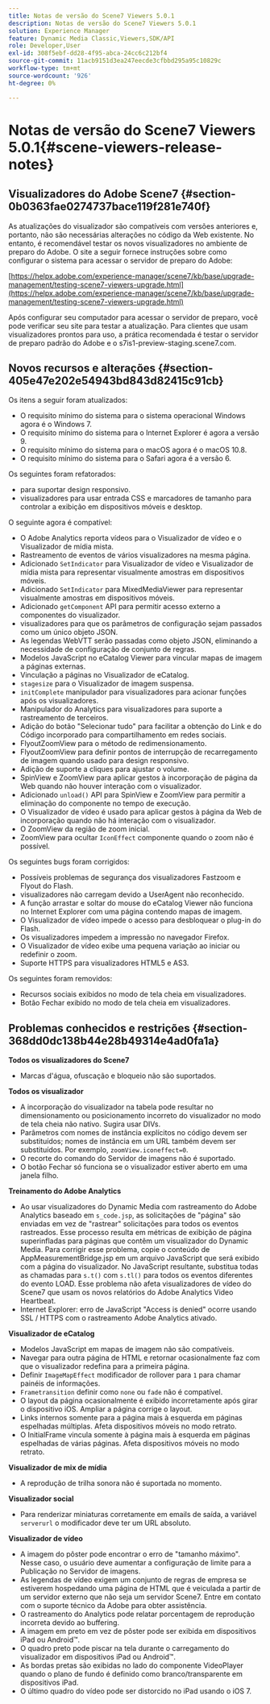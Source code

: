 ```yaml
---
title: Notas de versão do Scene7 Viewers 5.0.1
description: Notas de versão do Scene7 Viewers 5.0.1
solution: Experience Manager
feature: Dynamic Media Classic,Viewers,SDK/API
role: Developer,User
exl-id: 308f5ebf-dd28-4f95-abca-24cc6c212bf4
source-git-commit: 11acb9151d3ea247eecde3cfbbd295a95c10829c
workflow-type: tm+mt
source-wordcount: '926'
ht-degree: 0%

---
```


# Notas de versão do Scene7 Viewers 5.0.1{#scene-viewers-release-notes}

## Visualizadores do Adobe Scene7 {#section-0b0363fae0274737bace119f281e740f}

As atualizações do visualizador são compatíveis com versões anteriores e, portanto, não são necessárias alterações no código da Web existente. No entanto, é recomendável testar os novos visualizadores no ambiente de preparo do Adobe. O site a seguir fornece instruções sobre como configurar o sistema para acessar o servidor de preparo do Adobe:

[https://helpx.adobe.com/experience-manager/scene7/kb/base/upgrade-management/testing-scene7-viewers-upgrade.html](https://helpx.adobe.com/experience-manager/scene7/kb/base/upgrade-management/testing-scene7-viewers-upgrade.html)

Após configurar seu computador para acessar o servidor de preparo, você pode verificar seu site para testar a atualização. Para clientes que usam visualizadores prontos para uso, a prática recomendada é testar o servidor de preparo padrão do Adobe e o s7is1-preview-staging.scene7.com.

## Novos recursos e alterações {#section-405e47e202e54943bd843d82415c91cb}

Os itens a seguir foram atualizados:

* O requisito mínimo do sistema para o sistema operacional Windows agora é o Windows 7.
* O requisito mínimo do sistema para o Internet Explorer é agora a versão 9.
* O requisito mínimo do sistema para o macOS agora é o macOS 10.8.
* O requisito mínimo do sistema para o Safari agora é a versão 6.

Os seguintes foram refatorados:

* para suportar design responsivo.
* visualizadores para usar entrada CSS e marcadores de tamanho para controlar a exibição em dispositivos móveis e desktop.

O seguinte agora é compatível:

* O Adobe Analytics reporta vídeos para o Visualizador de vídeo e o Visualizador de mídia mista.
* Rastreamento de eventos de vários visualizadores na mesma página.
* Adicionado `SetIndicator` para Visualizador de vídeo e Visualizador de mídia mista para representar visualmente amostras em dispositivos móveis.
* Adicionado `SetIndicator` para MixedMediaViewer para representar visualmente amostras em dispositivos móveis.
* Adicionado `getComponent` API para permitir acesso externo a componentes do visualizador.
* visualizadores para que os parâmetros de configuração sejam passados como um único objeto JSON.
* As legendas WebVTT serão passadas como objeto JSON, eliminando a necessidade de configuração de conjunto de regras.
* Modelos JavaScript no eCatalog Viewer para vincular mapas de imagem a páginas externas.
* Vinculação a páginas no Visualizador de eCatalog.
* `stagesize` para o Visualizador de imagem suspensa.
* `initComplete` manipulador para visualizadores para acionar funções após os visualizadores.
* Manipulador do Analytics para visualizadores para suporte a rastreamento de terceiros.
* Adição do botão &quot;Selecionar tudo&quot; para facilitar a obtenção do Link e do Código incorporado para compartilhamento em redes sociais.
* FlyoutZoomView para o método de redimensionamento.
* FlyoutZoomView para definir pontos de interrupção de recarregamento de imagem quando usado para design responsivo.
* Adição de suporte a cliques para ajustar o volume.
* SpinView e ZoomView para aplicar gestos à incorporação de página da Web quando não houver interação com o visualizador.
* Adicionado `unload()` API para SpinView e ZoomView para permitir a eliminação do componente no tempo de execução.
* O Visualizador de vídeo é usado para aplicar gestos à página da Web de incorporação quando não há interação com o visualizador.
* O ZoomView da região de zoom inicial.
* ZoomView para ocultar `IconEffect` componente quando o zoom não é possível.

Os seguintes bugs foram corrigidos:

* Possíveis problemas de segurança dos visualizadores Fastzoom e Flyout do Flash.
* visualizadores não carregam devido a UserAgent não reconhecido.
* A função arrastar e soltar do mouse do eCatalog Viewer não funciona no Internet Explorer com uma página contendo mapas de imagem.
* O Visualizador de vídeo impede o acesso para desbloquear o plug-in do Flash.
* Os visualizadores impedem a impressão no navegador Firefox.
* O Visualizador de vídeo exibe uma pequena variação ao iniciar ou redefinir o zoom.
* Suporte HTTPS para visualizadores HTML5 e AS3.

Os seguintes foram removidos:

* Recursos sociais exibidos no modo de tela cheia em visualizadores.
* Botão Fechar exibido no modo de tela cheia em visualizadores.

## Problemas conhecidos e restrições {#section-368dd0dc138b44e28b49314e4ad0fa1a}

**Todos os visualizadores do Scene7**

* Marcas d&#39;água, ofuscação e bloqueio não são suportados.

**Todos os visualizador**

* A incorporação do visualizador na tabela pode resultar no dimensionamento ou posicionamento incorreto do visualizador no modo de tela cheia não nativo. Sugira usar DIVs.
* Parâmetros com nomes de instância explícitos no código devem ser substituídos; nomes de instância em um URL também devem ser substituídos. Por exemplo, `zoomView.iconeffect=0`.
* O recorte do comando do Servidor de imagens não é suportado.
* O botão Fechar só funciona se o visualizador estiver aberto em uma janela filho.

**Treinamento do Adobe Analytics**

* Ao usar visualizadores do Dynamic Media com rastreamento do Adobe Analytics baseado em `s_code.jsp`, as solicitações de &quot;página&quot; são enviadas em vez de &quot;rastrear&quot; solicitações para todos os eventos rastreados. Esse processo resulta em métricas de exibição de página superinfladas para páginas que contêm um visualizador do Dynamic Media. Para corrigir esse problema, copie o conteúdo de AppMeasurementBridge.jsp em um arquivo JavaScript que será exibido com a página do visualizador. No JavaScript resultante, substitua todas as chamadas para `s.t()` com `s.tl()` para todos os eventos diferentes do evento LOAD. Esse problema não afeta visualizadores de vídeo do Scene7 que usam os novos relatórios do Adobe Analytics Video Heartbeat.
* Internet Explorer: erro de JavaScript &quot;Access is denied&quot; ocorre usando SSL / HTTPS com o rastreamento Adobe Analytics ativado.

**Visualizador de eCatalog**

* Modelos JavaScript em mapas de imagem não são compatíveis.
* Navegar para outra página de HTML e retornar ocasionalmente faz com que o visualizador redefina para a primeira página.
* Definir `ImageMapEffect` modificador de rollover para `1` para chamar painéis de informações.
* `Frametransition` definir como `none` ou `fade` não é compatível.
* O layout da página ocasionalmente é exibido incorretamente após girar o dispositivo iOS. Ampliar a página corrige o layout.
* Links internos somente para a página mais à esquerda em páginas espelhadas múltiplas. Afeta dispositivos móveis no modo retrato.
* O InitialFrame vincula somente à página mais à esquerda em páginas espelhadas de várias páginas. Afeta dispositivos móveis no modo retrato.

**Visualizador de mix de mídia**

* A reprodução de trilha sonora não é suportada no momento.

**Visualizador social**

* Para renderizar miniaturas corretamente em emails de saída, a variável `serverurl` o modificador deve ter um URL absoluto.

**Visualizador de vídeo**

* A imagem do pôster pode encontrar o erro de &quot;tamanho máximo&quot;. Nesse caso, o usuário deve aumentar a configuração de limite para a Publicação no Servidor de imagens.
* As legendas de vídeo exigem um conjunto de regras de empresa se estiverem hospedando uma página de HTML que é veiculada a partir de um servidor externo que não seja um servidor Scene7. Entre em contato com o suporte técnico da Adobe para obter assistência.
* O rastreamento do Analytics pode relatar porcentagem de reprodução incorreta devido ao buffering.
* A imagem em preto em vez de pôster pode ser exibida em dispositivos iPad ou Android™.
* O quadro preto pode piscar na tela durante o carregamento do visualizador em dispositivos iPad ou Android™.
* As bordas pretas são exibidas no lado do componente VideoPlayer quando o plano de fundo é definido como branco/transparente em dispositivos iPad.
* O último quadro do vídeo pode ser distorcido no iPad usando o iOS 7.
